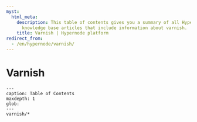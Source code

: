 ```yaml
---
myst:
  html_meta:
    description: This table of contents gives you a summary of all Hypernode platform
      knowledge base articles that include information about varnish.
    title: Varnish | Hypernode platform
redirect_from:
  - /en/hypernode/varnish/
---
```


# Varnish

```{toctree}
---
caption: Table of Contents
maxdepth: 1
glob:
---
varnish/*
```
